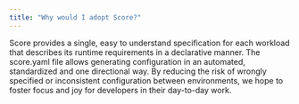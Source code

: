 ```yaml
---
title: "Why would I adopt Score?"
---
```


Score provides a single, easy to understand specification for each workload that describes its runtime requirements in a declarative manner. The score.yaml file allows generating configuration in an automated, standardized and one directional way. By reducing the risk of wrongly specified or inconsistent configuration between environments, we hope to foster focus and joy for developers in their day-to-day work.
